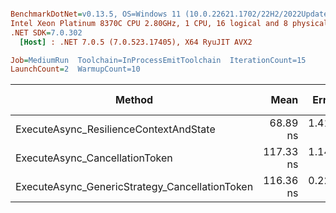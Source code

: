 ``` ini

BenchmarkDotNet=v0.13.5, OS=Windows 11 (10.0.22621.1702/22H2/2022Update/SunValley2), VM=Hyper-V
Intel Xeon Platinum 8370C CPU 2.80GHz, 1 CPU, 16 logical and 8 physical cores
.NET SDK=7.0.302
  [Host] : .NET 7.0.5 (7.0.523.17405), X64 RyuJIT AVX2

Job=MediumRun  Toolchain=InProcessEmitToolchain  IterationCount=15  
LaunchCount=2  WarmupCount=10  

```
|                                         Method |      Mean |    Error |   StdDev |    Median | Ratio | RatioSD | Allocated | Alloc Ratio |
|----------------------------------------------- |----------:|---------:|---------:|----------:|------:|--------:|----------:|------------:|
|         ExecuteAsync_ResilienceContextAndState |  68.89 ns | 1.419 ns | 2.034 ns |  70.42 ns |  1.00 |    0.00 |         - |          NA |
|                 ExecuteAsync_CancellationToken | 117.33 ns | 1.144 ns | 1.677 ns | 116.99 ns |  1.70 |    0.05 |         - |          NA |
| ExecuteAsync_GenericStrategy_CancellationToken | 116.36 ns | 0.229 ns | 0.320 ns | 116.26 ns |  1.69 |    0.05 |         - |          NA |
